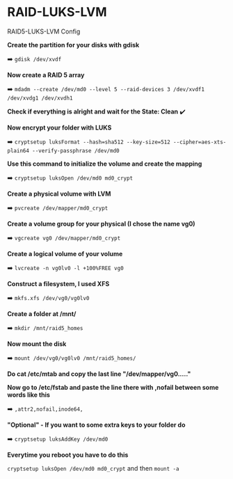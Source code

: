 # RAID-LUKS-LVM

RAID5-LUKS-LVM Config

**Create the partition for your disks with gdisk**

➡️ `gdisk /dev/xvdf`

**Now create a RAID 5 array**

➡️ `mdadm --create /dev/md0 --level 5 --raid-devices 3 /dev/xvdf1 /dev/xvdg1 /dev/xvdh1`

**Check if everything is alright and wait for the State: Clean** ✔️

**Now encrypt your folder with LUKS**

 ➡️ `cryptsetup luksFormat --hash=sha512 --key-size=512 --cipher=aes-xts-plain64 --verify-passphrase /dev/md0`

**Use this command to initialize the volume and create the mapping**

 ➡️ `cryptsetup luksOpen /dev/md0 md0_crypt`

**Create a physical volume with LVM**

 ➡️ `pvcreate /dev/mapper/md0_crypt`

**Create a volume group for your physical (I chose the name vg0)**

 ➡️ `vgcreate vg0 /dev/mapper/md0_crypt`

**Create a logical volume of your volume** 

 ➡️ `lvcreate -n vg0lv0 -l +100%FREE vg0`

**Construct a filesystem, I used XFS**

 ➡️ `mkfs.xfs /dev/vg0/vg0lv0`
 
 **Create a folder at /mnt/**
 
 ➡️ `mkdir /mnt/raid5_homes`
 
 **Now mount the disk**
 
 ➡️ `mount /dev/vg0/vg0lv0 /mnt/raid5_homes/`
 
 **Do cat /etc/mtab and copy the last line "/dev/mapper/vg0....."**
 
 **Now go to /etc/fstab and paste the line there with ,nofail between some words like this** 
 
 ➡️ `,attr2,nofail,inode64,`
 
 **"Optional" - If you want to some extra keys to your folder do**
 
 ➡️ `cryptsetup luksAddKey /dev/md0`
 
 **Everytime you reboot you have to do this**
 
 `cryptsetup luksOpen /dev/md0 md0_crypt` and then `mount -a`
 








